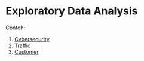 # Exploratory Data Analysis

Contoh:

1. [Cybersecurity](cyber/Hands_on_EDAv2.ipynb)
2. [Traffic](traffic/Coba-EDA.ipynb)
3. [Customer](customer/final-project-example.ipynb)
